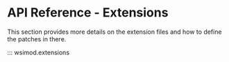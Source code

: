 # API Reference - Extensions

This section provides more details on the extension files and how to define the patches in there.

::: wsimod.extensions
